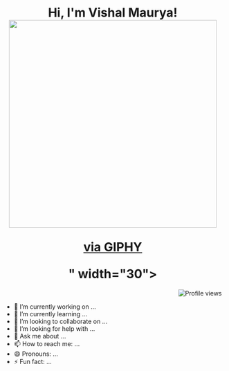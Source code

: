 <h1 align="center">
Hi, I'm Vishal Maurya!
  <img src="<iframe src="https://giphy.com/embed/TamGVAGxDTYDNt3dpn" width="480" height="480" frameBorder="0" class="giphy-embed" allowFullScreen></iframe><p><a href="https://giphy.com/gifs/emoji-smiley-emojis-TamGVAGxDTYDNt3dpn">via GIPHY</a></p>" width="30"></h1>
 <!--<img src="https://komarev.com/ghpvc/?username=I-am-vishalmaurya&label=Profile%20Views&color=0e75b6&style=flat" align='right' alt="vishalmaurya" />-->
 <img src="https://gpvc.arturio.dev/I-am-vishalmaurya" alt="Profile views" align='right'/> <a href="https://github.com/I-am-vishalmaurya/I-am-vishalmaurya/"> </a> 
<br/>

- 🔭 I’m currently working on ...
- 🌱 I’m currently learning ...
- 👯 I’m looking to collaborate on ...
- 🤔 I’m looking for help with ...
- 💬 Ask me about ...
- 📫 How to reach me: ...
- 😄 Pronouns: ...
- ⚡ Fun fact: ...

